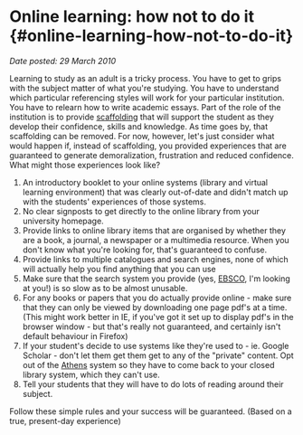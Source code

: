 # Online learning: how not to do it {#online-learning-how-not-to-do-it}

_Date posted: 29 March 2010_

Learning to study as an adult is a tricky process. You have to get to grips with the subject matter of what you're studying. You have to understand which particular referencing styles will work for your particular institution. You have to relearn how to write academic essays. Part of the role of the institution is to provide [scaffolding](http://en.wikipedia.org/wiki/Instructional_scaffolding) that will support the student as they develop their confidence, skills and knowledge. As time goes by, that scaffolding can be removed. For now, however, let's just consider what would happen if, instead of scaffolding, you provided experiences that are guaranteed to generate demoralization, frustration and reduced confidence. What might those experiences look like?

1.  An introductory booklet to your online systems (library and virtual learning environment) that was clearly out-of-date and didn't match up with the students' experiences of those systems.
2.  No clear signposts to get directly to the online library from your university homepage.
3.  Provide links to online library items that are organised by whether they are a book, a journal, a newspaper or a multimedia resource. When you don't know what you're looking for, that's guaranteed to confuse.
4.  Provide links to multiple catalogues and search engines, none of which will actually help you find anything that you can use
5.  Make sure that the search system you provide (yes, [EBSCO](http://search.ebscohost.com/), I'm looking at you!) is so slow as to be almost unusable.
6.  For any books or papers that you do actually provide online - make sure that they can only be viewed by downloading one page pdf's at a time. (This might work better in IE, if you've got it set up to display pdf's in the browser window - but that's really not guaranteed, and certainly isn't default behaviour in Firefox)
7.  If your student's decide to use systems like they're used to - ie. Google Scholar - don't let them get them get to any of the "private" content. Opt out of the [Athens](http://www.athens.ac.uk/) system so they have to come back to your closed library system, which they can't use.
8.  Tell your students that they will have to do lots of reading around their subject.

Follow these simple rules and your success will be guaranteed. (Based on a true, present-day experience)